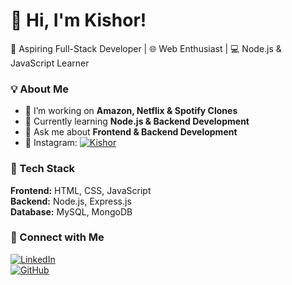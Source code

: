 # 👋 Hi, I'm Kishor!  
🚀 Aspiring Full-Stack Developer | 🌐 Web Enthusiast | 💻 Node.js & JavaScript Learner  

### 💡 About Me  
- 🔭 I’m working on **Amazon, Netflix & Spotify Clones**  
- 🌱 Currently learning **Node.js & Backend Development**  
- 💬 Ask me about **Frontend & Backend Development**  
- 📸 Instagram: [![Kishor](https://img.shields.io/badge/Instagram-E4405F?style=for-the-badge&logo=instagram&logoColor=white)](https://www.instagram.com/k__i__s__h__o__r__7/)
 

### 🚀 Tech Stack  
**Frontend:** HTML, CSS, JavaScript  
**Backend:** Node.js, Express.js  
**Database:** MySQL, MongoDB  
 

### 🔗 Connect with Me  
[![LinkedIn](https://img.shields.io/badge/LinkedIn-blue?style=for-the-badge&logo=linkedin)](https://linkedin.com/in/kishor-a-8a4a13297)  
[![GitHub](https://img.shields.io/badge/GitHub-black?style=for-the-badge&logo=github)](https://github.com/kishor116116)  
